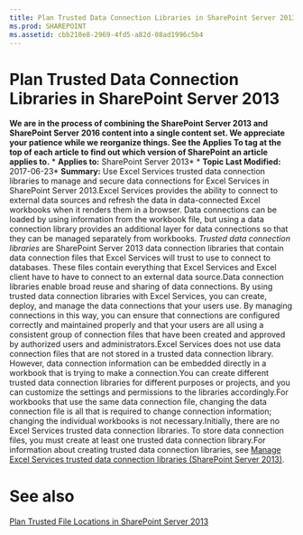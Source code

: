 ```yaml
---
title: Plan Trusted Data Connection Libraries in SharePoint Server 2013
ms.prod: SHAREPOINT
ms.assetid: cbb210e8-2969-4fd5-a82d-08ad1996c5b4
---
```



# Plan Trusted Data Connection Libraries in SharePoint Server 2013
 **We are in the process of combining the SharePoint Server 2013 and SharePoint Server 2016 content into a single content set. We appreciate your patience while we reorganize things. See the Applies To tag at the top of each article to find out which version of SharePoint an article applies to.** * **Applies to:** SharePoint Server 2013*  * **Topic Last Modified:** 2017-06-23* **Summary:** Use Excel Services trusted data connection libraries to manage and secure data connections for Excel Services in SharePoint Server 2013.Excel Services provides the ability to connect to external data sources and refresh the data in data-connected Excel workbooks when it renders them in a browser. Data connections can be loaded by using information from the workbook file, but using a data connection library provides an additional layer for data connections so that they can be managed separately from workbooks. *Trusted data connection libraries*  are SharePoint Server 2013 data connection libraries that contain data connection files that Excel Services will trust to use to connect to databases. These files contain everything that Excel Services and Excel client have to have to connect to an external data source.Data connection libraries enable broad reuse and sharing of data connections. By using trusted data connection libraries with Excel Services, you can create, deploy, and manage the data connections that your users use. By managing connections in this way, you can ensure that connections are configured correctly and maintained properly and that your users are all using a consistent group of connection files that have been created and approved by authorized users and administrators.Excel Services does not use data connection files that are not stored in a trusted data connection library. However, data connection information can be embedded directly in a workbook that is trying to make a connection.You can create different trusted data connection libraries for different purposes or projects, and you can customize the settings and permissions to the libraries accordingly.For workbooks that use the same data connection file, changing the data connection file is all that is required to change connection information; changing the individual workbooks is not necessary.Initially, there are no Excel Services trusted data connection libraries. To store data connection files, you must create at least one trusted data connection library.For information about creating trusted data connection libraries, see  [Manage Excel Services trusted data connection libraries (SharePoint Server 2013)](html/manage-excel-services-trusted-data-connection-libraries-sharepoint-server-2013.md).
# See also

#### 

 [Plan Trusted File Locations in SharePoint Server 2013](html/plan-trusted-file-locations-in-sharepoint-server-2013.md)
  
    
    

  
    
    

